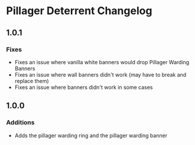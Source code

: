 # Pillager Deterrent Changelog
## 1.0.1
### Fixes
- Fixes an issue where vanilla white banners would drop Pillager Warding Banners
- Fixes an issue where wall banners didn't work (may have to break and replace them)
- Fixes an issue where banners didn't work in some cases

## 1.0.0
### Additions
- Adds the pillager warding ring and the pillager warding banner